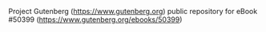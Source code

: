 Project Gutenberg (https://www.gutenberg.org) public repository for
eBook #50399 (https://www.gutenberg.org/ebooks/50399)
